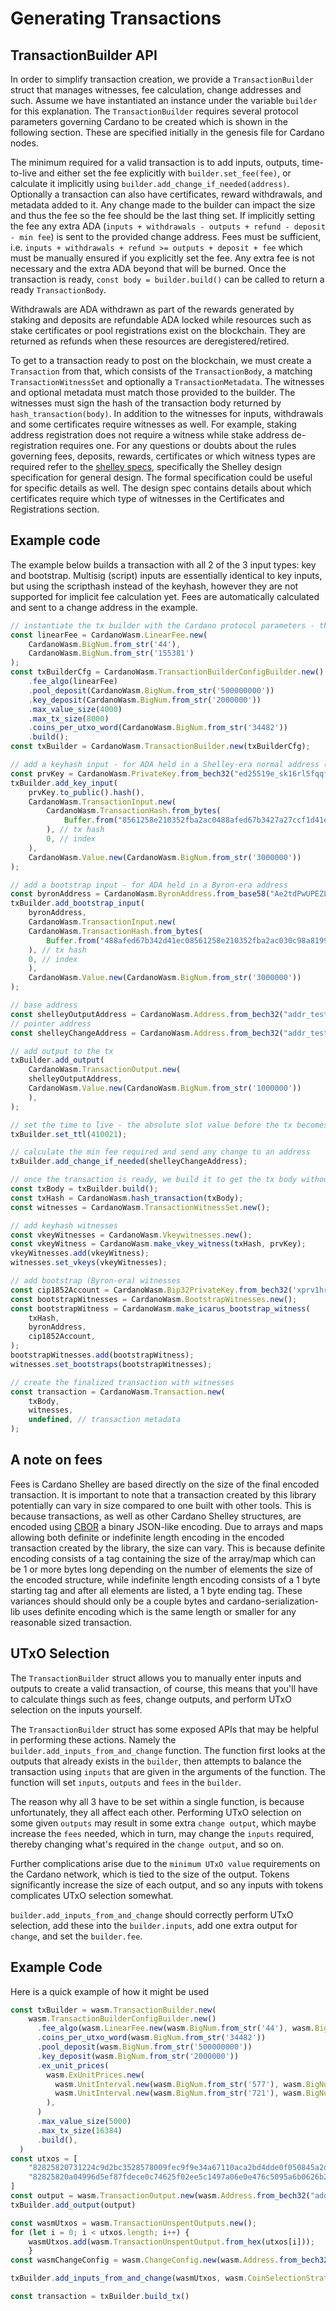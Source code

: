 # Generating Transactions

## TransactionBuilder API

In order to simplify transaction creation, we provide a `TransactionBuilder` struct that manages witnesses, fee calculation, change addresses and such. Assume we have instantiated an instance under the variable `builder` for this explanation. The `TransactionBuilder` requires several protocol parameters governing Cardano to be created which is shown in the following section. These are specified initially in the genesis file for Cardano nodes.

The minimum required for a valid transaction is to add inputs, outputs, time-to-live and either set the fee explicitly with `builder.set_fee(fee)`, or calculate it implicitly using `builder.add_change_if_needed(address)`.
Optionally a transaction can also have certificates, reward withdrawals, and metadata added to it.
Any change made to the builder can impact the size and thus the fee so the fee should be the last thing set.
If implicitly setting the fee any extra ADA (`inputs + withdrawals - outputs + refund - deposit - min fee`) is sent to the provided change address.
Fees must be sufficient, i.e. `inputs + withdrawals + refund >= outputs + deposit + fee` which must be manually ensured if you explicitly set the fee. Any extra fee is not necessary and the extra ADA beyond that will be burned.
Once the transaction is ready, `const body = builder.build()` can be called to return a ready `TransactionBody`.

Withdrawals are ADA withdrawn as part of the rewards generated by staking and deposits are refundable ADA locked while resources such as stake certificates or pool registrations exist on the blockchain. They are returned as refunds when these resources are deregistered/retired.

To get to a transaction ready to post on the blockchain, we must create a `Transaction` from that, which consists of the `TransactionBody`, a matching `TransactionWitnessSet` and optionally a `TransactionMetadata`.
The witnesses and optional metadata must match those provided to the builder. The witnesses must sign the hash of the transaction body returned by `hash_transaction(body)`. In addition to the witnesses for inputs, withdrawals and some certificates require witnesses as well. For example, staking address registration does not require a witness while stake address de-registration requires one. For any questions or doubts about the rules governing fees, deposits, rewards, certificates or which witness types are required refer to the [shelley specs](https://github.com/input-output-hk/cardano-ledger-specs#cardano-ledger), specifically the Shelley design specification for general design. The formal specification could be useful for specific details as well. The design spec contains details about which certificates require which type of witnesses in the Certificates and Registrations section.

## Example code

The example below builds a transaction with all 2 of the 3 input types: key and bootstrap.
Multisig (script) inputs are essentially identical to key inputs, but using the scripthash instead of the keyhash, however they are not supported for implicit fee calculation yet.
Fees are automatically calculated and sent to a change address in the example.


```javascript
// instantiate the tx builder with the Cardano protocol parameters - these may change later on
const linearFee = CardanoWasm.LinearFee.new(
    CardanoWasm.BigNum.from_str('44'),
    CardanoWasm.BigNum.from_str('155381')
);
const txBuilderCfg = CardanoWasm.TransactionBuilderConfigBuilder.new()
    .fee_algo(linearFee)
    .pool_deposit(CardanoWasm.BigNum.from_str('500000000'))
    .key_deposit(CardanoWasm.BigNum.from_str('2000000'))
    .max_value_size(4000)
    .max_tx_size(8000)
    .coins_per_utxo_word(CardanoWasm.BigNum.from_str('34482'))
    .build();
const txBuilder = CardanoWasm.TransactionBuilder.new(txBuilderCfg);

// add a keyhash input - for ADA held in a Shelley-era normal address (Base, Enterprise, Pointer)
const prvKey = CardanoWasm.PrivateKey.from_bech32("ed25519e_sk16rl5fqqf4mg27syjzjrq8h3vq44jnnv52mvyzdttldszjj7a64xtmjwgjtfy25lu0xmv40306lj9pcqpa6slry9eh3mtlqvfjz93vuq0grl80");
txBuilder.add_key_input(
    prvKey.to_public().hash(),
    CardanoWasm.TransactionInput.new(
        CardanoWasm.TransactionHash.from_bytes(
            Buffer.from("8561258e210352fba2ac0488afed67b3427a27ccf1d41ec030c98a8199bc22ec", "hex")
        ), // tx hash
        0, // index
    ),
    CardanoWasm.Value.new(CardanoWasm.BigNum.from_str('3000000'))
);

// add a bootstrap input - for ADA held in a Byron-era address
const byronAddress = CardanoWasm.ByronAddress.from_base58("Ae2tdPwUPEZLs4HtbuNey7tK4hTKrwNwYtGqp7bDfCy2WdR3P6735W5Yfpe");
txBuilder.add_bootstrap_input(
    byronAddress,
    CardanoWasm.TransactionInput.new(
    CardanoWasm.TransactionHash.from_bytes(
        Buffer.from("488afed67b342d41ec08561258e210352fba2ac030c98a8199bc22ec7a27ccf1", "hex"),
    ), // tx hash
    0, // index
    ),
    CardanoWasm.Value.new(CardanoWasm.BigNum.from_str('3000000'))
);

// base address
const shelleyOutputAddress = CardanoWasm.Address.from_bech32("addr_test1qpu5vlrf4xkxv2qpwngf6cjhtw542ayty80v8dyr49rf5ewvxwdrt70qlcpeeagscasafhffqsxy36t90ldv06wqrk2qum8x5w");
// pointer address
const shelleyChangeAddress = CardanoWasm.Address.from_bech32("addr_test1gz2fxv2umyhttkxyxp8x0dlpdt3k6cwng5pxj3jhsydzerspqgpsqe70et");

// add output to the tx
txBuilder.add_output(
    CardanoWasm.TransactionOutput.new(
    shelleyOutputAddress,
    CardanoWasm.Value.new(CardanoWasm.BigNum.from_str('1000000'))    
    ),
);

// set the time to live - the absolute slot value before the tx becomes invalid
txBuilder.set_ttl(410021);

// calculate the min fee required and send any change to an address
txBuilder.add_change_if_needed(shelleyChangeAddress);

// once the transaction is ready, we build it to get the tx body without witnesses
const txBody = txBuilder.build();
const txHash = CardanoWasm.hash_transaction(txBody);
const witnesses = CardanoWasm.TransactionWitnessSet.new();

// add keyhash witnesses
const vkeyWitnesses = CardanoWasm.Vkeywitnesses.new();
const vkeyWitness = CardanoWasm.make_vkey_witness(txHash, prvKey);
vkeyWitnesses.add(vkeyWitness);
witnesses.set_vkeys(vkeyWitnesses);

// add bootstrap (Byron-era) witnesses
const cip1852Account = CardanoWasm.Bip32PrivateKey.from_bech32('xprv1hretan5mml3tq2p0twkhq4tz4jvka7m2l94kfr6yghkyfar6m9wppc7h9unw6p65y23kakzct3695rs32z7vaw3r2lg9scmfj8ec5du3ufydu5yuquxcz24jlkjhsc9vsa4ufzge9s00fn398svhacse5su2awrw');
const bootstrapWitnesses = CardanoWasm.BootstrapWitnesses.new();
const bootstrapWitness = CardanoWasm.make_icarus_bootstrap_witness(
    txHash,
    byronAddress,
    cip1852Account,
);
bootstrapWitnesses.add(bootstrapWitness);
witnesses.set_bootstraps(bootstrapWitnesses);

// create the finalized transaction with witnesses
const transaction = CardanoWasm.Transaction.new(
    txBody,
    witnesses,
    undefined, // transaction metadata
);
```

## A note on fees

Fees is Cardano Shelley are based directly on the size of the final encoded transaction. It is important to note that a transaction created by this library potentially can vary in size compared to one built with other tools. This is because transactions, as well as other Cardano Shelley structures, are encoded using [CBOR](https://cbor.io/) a binary JSON-like encoding. Due to arrays and maps allowing both definite or indefinite length encoding in the encoded transaction created by the library, the size can vary. This is because definite encoding consists of a tag containing the size of the array/map which can be 1 or more bytes long depending on the number of elements the size of the encoded structure, while indefinite length encoding consists of a 1 byte starting tag and after all elements are listed, a 1 byte ending tag. These variances should should only be a couple bytes and cardano-serialization-lib uses definite encoding which is the same length or smaller for any reasonable sized transaction.

## UTxO Selection

The `TransactionBuilder` struct allows you to manually enter inputs and outputs to create a valid transaction, of course, this means that you'll have to calculate things such as fees, change outputs, and perform UTxO selection on the inputs yourself.

The `TransactionBuilder` struct has some exposed APIs that may be helpful in performing these actions. Namely the `builder.add_inputs_from_and_change` function. The function first looks at the outputs that already exists in the `builder`, then attempts to balance the transaction using `inputs` that are given in the arguments of the function. The function will set `inputs`, `outputs` and `fees` in the `builder`. 

The reason why all 3 have to be set within a single function, is because unfortunately, they all affect each other. Performing UTxO selection on some given `outputs` may result in some extra `change output`, which maybe increase the `fees` needed, which in turn, may change the `inputs` required, thereby changing what's required in the `change output`, and so on.

Further complications arise due to the `minimum UTxO value` requirements on the Cardano network, which is tied to the size of the output. Tokens significantly increase the size of each output, and so any inputs with tokens complicates UTxO selection somewhat.

`builder.add_inputs_from_and_change` should correctly perform UTxO selection, add these into the `builder.inputs`, add one extra output for `change`, and set the `builder.fee`.

## Example Code
Here is a quick example of how it might be used

```javascript
const txBuilder = wasm.TransactionBuilder.new(
    wasm.TransactionBuilderConfigBuilder.new()
      .fee_algo(wasm.LinearFee.new(wasm.BigNum.from_str('44'), wasm.BigNum.from_str('155381')))
      .coins_per_utxo_word(wasm.BigNum.from_str('34482'))
      .pool_deposit(wasm.BigNum.from_str('500000000'))
      .key_deposit(wasm.BigNum.from_str('2000000'))
      .ex_unit_prices(
        wasm.ExUnitPrices.new(
          wasm.UnitInterval.new(wasm.BigNum.from_str('577'), wasm.BigNum.from_str('10000')),
          wasm.UnitInterval.new(wasm.BigNum.from_str('721'), wasm.BigNum.from_str('10000000')),
        ),
      )
      .max_value_size(5000)
      .max_tx_size(16384)
      .build(),
  )
const utxos = [
    "82825820731224c9d2bc3528578009fec9f9e34a67110aca2bd4dde0f050845a2daf660d0082583900436075347d6a452eba4289ae345a8eb15e73eb80979a7e817d988fc56c8e2cfd5a9478355fa1d60759f93751237af3299d7faa947023e493821a001deabfa1581c9a5e0d55cdf4ce4e19c8acbff7b4dafc890af67a594a4c46d7dd1c0fa14001",
    "82825820a04996d5ef87fdece0c74625f02ee5c1497a06e0e476c5095a6b0626b295074a00825839001772f234940519e71318bb9c5c8ad6eacfe8fd91a509050624e3855e6c8e2cfd5a9478355fa1d60759f93751237af3299d7faa947023e4931a0016e360"
]
const output = wasm.TransactionOutput.new(wasm.Address.from_bech32("addr_test1qppkqaf5044y2t46g2y6udz636c4uultszte5l5p0kvgl3tv3ck06k550q64lgwkqavljd63yda0x2va074fguprujfsjre4xh"), wasm.Value.new(wasm.BigNum.from_str("969750")))
txBuilder.add_output(output)

const wasmUtxos = wasm.TransactionUnspentOutputs.new();
for (let i = 0; i < utxos.length; i++) {
    wasmUtxos.add(wasm.TransactionUnspentOutput.from_hex(utxos[i]));
    }
const wasmChangeConfig = wasm.ChangeConfig.new(wasm.Address.from_bech32("addr_test1qqzf7fhgm0gf370ngxgpskg5c3kgp2g0u4ltxlrmsvumaztv3ck06k550q64lgwkqavljd63yda0x2va074fguprujfs43mc83"))

txBuilder.add_inputs_from_and_change(wasmUtxos, wasm.CoinSelectionStrategyCIP2.LargestFirstMultiAsset, wasmChangeConfig)

const transaction = txBuilder.build_tx()
```